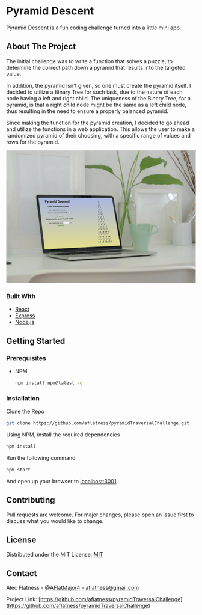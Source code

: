 # Pyramid Descent

Pyramid Descent is a fun coding challenge turned into a little mini app.

## About The Project

The initial challenge was to write a function that solves a puzzle, to determine the correct path down a pyramid that results into the targeted value.

In addition, the pyramid isn't given, so one must create the pyramid itself. I decided to utilize a Binary Tree for such task, due to the nature of each node having a left and right child. The uniqueness of the Binary Tree, for a pyramid, is that a right child node might be the same as a left child node, thus resulting in the need to ensure a properly balanced pyramid.

Since making the function for the pyramid creation, I decided to go ahead and utilize the functions in a web application. This allows the user to make a randomized pyramid of their choosing, with a specific range of values and rows for the pyramid.

![Pyramid Descent](./public/mock.jpg)

### Built With

* [React](https://reactjs.org/)
* [Express](https://expressjs.com/)
* [Node.js](https://nodejs.org/en/)

## Getting Started

### Prerequisites
* NPM

  ```bash
  npm install npm@latest -g
  ```

### Installation

Clone the Repo

  ```bash
  git clone https://github.com/aflatness/pyramidTraversalChallenge.git
  ```

Using NPM, install the required dependencies

  ```bash
  npm install
  ```

Run the following command

  ```bash
  npm start
  ```

And open up your browser to [localhost:3001](localhost:3001)


## Contributing
Pull requests are welcome. For major changes, please open an issue first to discuss what you would like to change.


## License
Distributed under the MIT License. [MIT](https://choosealicense.com/licenses/mit/)


## Contact

Alec Flatness - [@AFlatMajor4](https://twitter.com/AFlatMajor4) - aflatness@gmail.com

Project Link: [https://github.com/aflatness/pyramidTraversalChallenge](https://github.com/aflatness/pyramidTraversalChallenge)

